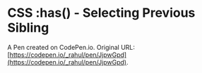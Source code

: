 # CSS :has() - Selecting Previous Sibling

A Pen created on CodePen.io. Original URL: [https://codepen.io/_rahul/pen/JjpwGpd](https://codepen.io/_rahul/pen/JjpwGpd).


